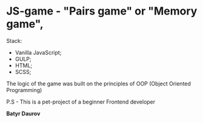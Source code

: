 # JS-game - "Pairs game" or "Memory game",

Stack:

*  Vanilla JavaScript;
*  GULP;
* HTML;
* SCSS;

The logic of the game was built on the principles of OOP (Object Oriented Programming)

P.S - This is a pet-project of a beginner Frontend developer

**Batyr Daurov**

